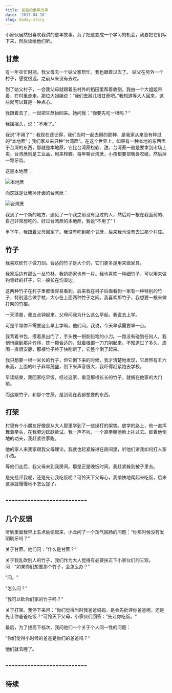 ```yaml
---
title: 爸爸的童年故事
date: '2017-04-10'
slug: daddy-story
---
```


小家伙居然很喜欢我讲的童年故事。为了把这变成一个学习的机会，我要把它们写下来，然后读给他们听。

## 甘蔗

有一年农忙时期，我父母去一个姑父家帮忙。我也跟着过去了。 姑父在另外一个村子，感觉很远，之前从来没有去过。

到了姑父村子，一会我父母就跟着去村外的稻田里帮着收割，我由一个大姐姐带着，在村里走走。那位大姐姐说：“我们去掰几根甘蔗吧。”我知道等大人回来，这些就可以算是一种点心。

我跟着去了，一起把甘蔗抬回来。她问我：”你要先吃一根吗？“

我摇摇头，说：“不用了。”

我说“不用了”！我现在还记得，我们当时一起去掰的那种，是我家从来没有种过的“本地蔗”；我们家从来只种“台湾蔗”。在这个世界上，如果有一种本地的东西优于台湾的东西，那就是本地蔗，它比台湾蔗松软、甜。台湾蔗一般是要拿到市场上卖，台湾蔗则是工业品，用来榨糖。每年嚼台湾蔗，小孩都要把嘴唇咬破，然后掉一颗牙齿。

这是本地蔗：  

![本地蔗](https://www.dropbox.com/s/ilgmg6obmmzk2x7/Sugarcane_bendi.jpg?raw=1)

而这就是让我掉牙齿的台湾蔗：  

![台湾蔗](https://www.dropbox.com/s/ox7ezyewxkdo5ad/Sugarcane_taiwan.jpg?raw=1)

我到了一个新的地方，遇见了一个我之前没有见过的人，然后对一根在我面前的、自己非常想吃的、好过台湾蔗的本地蔗，我说“不用了”！

半下午，我跟着父母回家了。我没有吃到那个甘蔗，后来我也没有去过那个村庄。


## 竹子

我喜欢砍竹子做刀剑。合适的竹子是大个的，它们更多是用来做家具。

我家后边有那么一丛竹林，我奶奶家也有一片。我也喜欢一种细竹子，可以用来做钓青蛙的杆子，它一般长在沟渠边。

这两种竹子在村子里都很容易看到。后来我在村子后面看到一家有一种特别的竹子，特别适合做手杖，大小在上面两种竹子之间。我喜欢那竹子，我想要一根来做打架的竹棍。

一天清晨，我五点钟起来。父母问我为什么这么早起。我说去上学。

可是平常你不需要这么早上学啊，他们问。我说，今天早读需要早一点。

我背着书包，摸着黑出门了，手头拽一把削铅笔的小刀。一路没有碰到任何人，我悄悄绕到那片竹林，拣一颗合适的，就着根部一刀刀削起来。不知道过了多久，周围一直很安静，那棵竹子终于快削断了，它整个倒了起来。

我只想要一根一米长的竹子，但它倒下来的时候，我才清楚地发现，它居然有五六米高，上面的叶子非常茂盛，倒下来声音很大，我吓得赶紧跑去学校。

早读结束，我回家吃早饭，经过这家，看见那根长长的竹子，就搁在他家的大门前。

而这跟竹子，和那个甘蔗，是到现在我都想要的东西。


## 打架

村里有个小朋友好像是从大人那里学到了一些操打的架势。放学的路上，他一直挥舞着拳头，在我旁边跃跃欲试。我一声不吭，一个直拳朝他脸上扑过去。趁着他倒地的功夫，我赶紧往家跑。

他的家人来我家跟我父母理论。我就也赶紧躲进在房间里，听他们讲我如何打人家小孩。

等他们走后，我父母来到我房间。那是正是晚饭时间。我赶紧躲到被子里去。

是先批评我呢，还是先让我吃饭呢？可怜天下父母心，我愉快地爬起来吃饭，后来这事就慢慢地不怎么提了。

## --------------------------
## 几个反馈

听到里面我早上五点偷偷起来，小龙问了一个荡气回肠的问题：“你那时候没有发明刷牙吗？”

关于甘蔗。他们问：”什么是甘蔗？“

关于我乱砍别人的竹子，我们作为大人觉得有必要扶正下小家伙们的三观，问：“如果你们想要那个竹子，会怎么办？”

“问。"

"怎么问？"

”我可以砍你们家的竹子吗？“

关于打架。我停下来问：”你们觉得当时我爸爸妈妈，是会先批评你爸爸呢，还是先让你爸爸吃饭？“可怜天下父母，小家伙们回答：”先让你吃饭。“

最后，为了拔高下档次，我问他们一个关于个人同一性的问题：

”你们觉得小时候的爸爸是你们的爸爸吗？“

他们就去睡了。  
## --------------------------

## 待续

